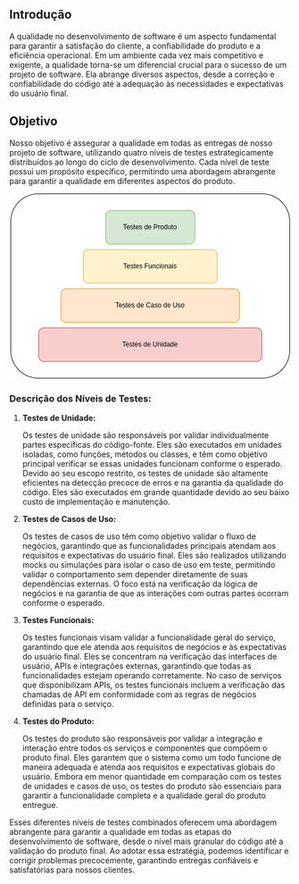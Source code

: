 ## Introdução

A qualidade no desenvolvimento de software é um aspecto fundamental para garantir a satisfação do cliente, a confiabilidade do produto e a eficiência operacional. Em um ambiente cada vez mais competitivo e exigente, a qualidade torna-se um diferencial crucial para o sucesso de um projeto de software. Ela abrange diversos aspectos, desde a correção e confiabilidade do código até a adequação às necessidades e expectativas do usuário final.

## Objetivo

Nosso objetivo é assegurar a qualidade em todas as entregas de nosso projeto de software, utilizando quatro níveis de testes estrategicamente distribuídos ao longo do ciclo de desenvolvimento. Cada nível de teste possui um propósito específico, permitindo uma abordagem abrangente para garantir a qualidade em diferentes aspectos do produto.

<div align="center">
  <img src="img/testes.png" alt="Diagrama de Testes">
</div>

### Descrição dos Níveis de Testes:

1. **Testes de Unidade:**

   Os testes de unidade são responsáveis por validar individualmente partes específicas do código-fonte. Eles são executados em unidades isoladas, como funções, métodos ou classes, e têm como objetivo principal verificar se essas unidades funcionam conforme o esperado. Devido ao seu escopo restrito, os testes de unidade são altamente eficientes na detecção precoce de erros e na garantia da qualidade do código. Eles são executados em grande quantidade devido ao seu baixo custo de implementação e manutenção.

2. **Testes de Casos de Uso:**

   Os testes de casos de uso têm como objetivo validar o fluxo de negócios, garantindo que as funcionalidades principais atendam aos requisitos e expectativas do usuário final. Eles são realizados utilizando mocks ou simulações para isolar o caso de uso em teste, permitindo validar o comportamento sem depender diretamente de suas dependências externas. O foco está na verificação da lógica de negócios e na garantia de que as interações com outras partes ocorram conforme o esperado.

3. **Testes Funcionais:**

   Os testes funcionais visam validar a funcionalidade geral do serviço, garantindo que ele atenda aos requisitos de negócios e às expectativas do usuário final. Eles se concentram na verificação das interfaces de usuário, APIs e integrações externas, garantindo que todas as funcionalidades estejam operando corretamente. No caso de serviços que disponibilizam APIs, os testes funcionais incluem a verificação das chamadas de API em conformidade com as regras de negócios definidas para o serviço.

4. **Testes do Produto:**

   Os testes do produto são responsáveis por validar a integração e interação entre todos os serviços e componentes que compõem o produto final. Eles garantem que o sistema como um todo funcione de maneira adequada e atenda aos requisitos e expectativas globais do usuário. Embora em menor quantidade em comparação com os testes de unidades e casos de uso, os testes do produto são essenciais para garantir a funcionalidade completa e a qualidade geral do produto entregue.

Esses diferentes níveis de testes combinados oferecem uma abordagem abrangente para garantir a qualidade em todas as etapas do desenvolvimento de software, desde o nível mais granular do código até a validação do produto final. Ao adotar essa estratégia, podemos identificar e corrigir problemas precocemente, garantindo entregas confiáveis e satisfatórias para nossos clientes.
